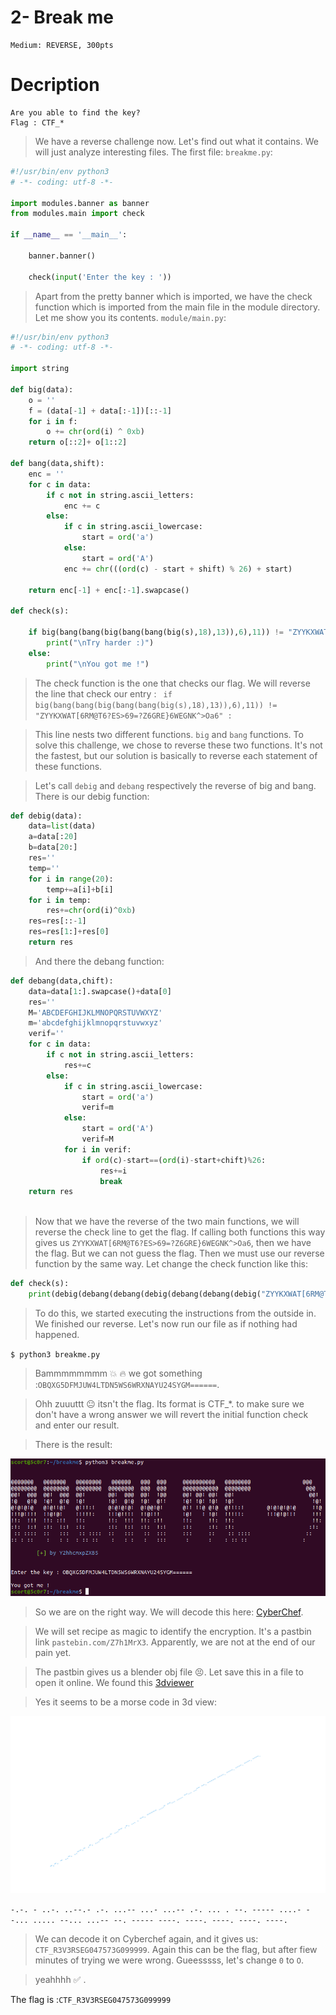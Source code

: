 # 2- Break me

```
Medium: REVERSE, 300pts
```

# Decription
```
Are you able to find the key?
Flag : CTF_*
```

>We have a reverse challenge now. Let's find out what it contains. We will just analyze interesting files.
>The first file: `breakme.py`:
```python
#!/usr/bin/env python3
# -*- coding: utf-8 -*-

import modules.banner as banner
from modules.main import check

if __name__ == '__main__':
    
    banner.banner()

    check(input('Enter the key : '))
```
>Apart from the pretty banner which is imported, we have the check function which is imported from the main file in the module directory.
>Let me show you its contents.
`module/main.py`:
```python
#!/usr/bin/env python3
# -*- coding: utf-8 -*-

import string

def big(data):
    o = ''
    f = (data[-1] + data[:-1])[::-1]
    for i in f:
        o += chr(ord(i) ^ 0xb)
    return o[::2]+ o[1::2]

def bang(data,shift):
    enc = ''
    for c in data:
        if c not in string.ascii_letters:
            enc += c
        else:
            if c in string.ascii_lowercase:
                start = ord('a')
            else:
                start = ord('A')
            enc += chr(((ord(c) - start + shift) % 26) + start)

    return enc[-1] + enc[:-1].swapcase()

def check(s):
    
    if big(bang(bang(big(bang(bang(big(s),18),13)),6),11)) != "ZYYKXWAT[6RM@T6?ES>69=?Z6GRE}6WEGNK^>Oa6" :
        print("\nTry harder :)")
    else:
        print("\nYou got me !")
```
>The check function is the one that checks our flag. We will reverse the line that check our entry : 
` if big(bang(bang(big(bang(bang(big(s),18),13)),6),11)) != "ZYYKXWAT[6RM@T6?ES>69=?Z6GRE}6WEGNK^>Oa6" :`

>This line nests two different functions. `big` and `bang` functions. To solve this challenge, we chose to reverse these two functions. It's not the fastest, but our solution is basically to reverse each statement of these functions.

>Let's call `debig` and `debang` respectively the reverse of big and bang.
>There is our debig function:
```python
def debig(data):
    data=list(data)
    a=data[:20]
    b=data[20:]
    res=''
    temp=''
    for i in range(20):
        temp+=a[i]+b[i]
    for i in temp:
        res+=chr(ord(i)^0xb)
    res=res[::-1]
    res=res[1:]+res[0]
    return res

```
>And there the debang function:
```python
def debang(data,chift):
    data=data[1:].swapcase()+data[0]
    res=''
    M='ABCDEFGHIJKLMNOPQRSTUVWXYZ'
    m='abcdefghijklmnopqrstuvwxyz'
    verif=''
    for c in data:
        if c not in string.ascii_letters:
            res+=c
        else:
            if c in string.ascii_lowercase:
                start = ord('a')
                verif=m
            else:
                start = ord('A')
                verif=M
            for i in verif:
                if ord(c)-start==(ord(i)-start+chift)%26:
                    res+=i
                    break
    return res
            

```

>Now that we have the reverse of the two main functions, we will reverse the check line to get the flag. 
>If calling both functions this way gives us `ZYYKXWAT[6RM@T6?ES>69=?Z6GRE}6WEGNK^>Oa6`, then we have the flag. But we can not guess the flag. Then we must use our reverse function by the same way.
>Let change the check function like this:
```python
def check(s):
    print(debig(debang(debang(debig(debang(debang(debig("ZYYKXWAT[6RM@T6?ES>69=?Z6GRE}6WEGNK^>Oa6"),11),6)),13),18)))
```

>To do this, we started executing the instructions from the outside in. We finished our reverse. Let's now run our file as if nothing had happened.

`$ python3 breakme.py`

>Bammmmmmmm 💥 🔥 we got something :`OBQXG5DFMJUW4LTDN5WS6WRXNAYU24SYGM======`. 

>Ohh zuuuttt 😐 itsn't the flag. Its format is CTF\_*. to make sure we don't have a wrong answer we will revert the initial function check and enter our result.

>There is the result:

<img src="Hackerlab2k22/image.png">


>So we are on the right way. We will decode this here: <a href="https://gchq.github.io/CyberChef/">CyberChef</a>.

>We will set recipe as magic to identify the encryption.
>It's a pastbin link `pastebin.com/Z7h1MrX3`. Apparently, we are not at the end of our pain yet. 

>The pastbin gives us a blender obj file 😣.
>Let save this in a file to open it online. We found this <a href="https://3dviewer.net">3dviewer</a>

>Yes it seems to be a morse code in 3d view:

<img src=Hackerlab2k22/model.png>

```-.-. - ..-. ..--.- .-. ...-- ...- ...-- .-. ... . --. ----- ....- --... ..... --... ...-- --. ----- ----. ----. ----. ----. ----.```

>We can decode it on Cyberchef again, and it gives us: `CTF_R3V3RSEG047573G099999`.
>Again this can be the flag, but after fiew minutes of trying we were wrong. Gueesssss, let's change  `0` to `O`. 

>yeahhhh ✅ .

The flag is :`CTF_R3V3RSEG047573G099999`
